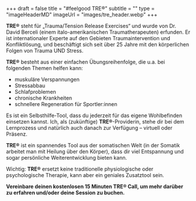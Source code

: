 +++
draft = false
title = "#feelgood TRE®"
subtitle = ""
type = "imageHeaderMD"
imageUrl = "images/tre_header.webp"
+++

**TRE®** steht für „Trauma/Tension Release Exercises“ und wurde von Dr. David Berceli (einem italo-amerikanischen Traumatherapeuten) erfunden. Er ist internationaler Experte auf den Gebieten Traumaintervention und Konfliktlösung, und beschäftigt sich seit über 25 Jahre mit den körperlichen Folgen von Trauma UND Stress.

**TRE®** besteht aus einer einfachen Übungsreihenfolge, die u.a. bei folgenden Themen helfen kann:
* muskuläre Verspannungen
* Stressabbau
* Schlafproblemen
* chronische Krankheiten
* schnellere Regeneration für Sportler:innen

Es ist ein Selbsthilfe-Tool, dass du jederzeit für das eigene Wohlbefinden einsetzen kannst. Ich, als (zukünftige) **TRE®**-Providerin, stehe dir bei dem Lernprozess und natürlich auch danach zur Verfügung – virtuell oder Präsenz.

**TRE®** ist ein spannendes Tool aus der somatischen Welt (in der Somatik arbeitet man mit Heilung über den Körper), dass dir viel Entspannung und sogar persönliche Weiterentwicklung bieten kann. 

Wichtig: **TRE®** ersetzt keine traditionelle physiologische oder psychologische Therapie, kann aber ein geniales Zusatztool sein.

**Vereinbare deinen kostenlosen 15 Minuten TRE® Call, um mehr darüber zu erfahren und/oder deine Session zu buchen.**